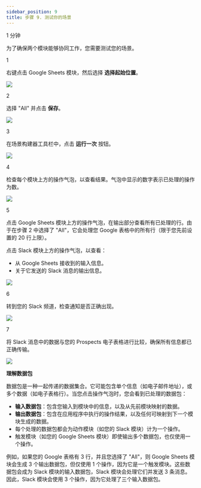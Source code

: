 ```yaml
---
sidebar_position: 9
title: 步骤 9. 测试你的场景
---
```


1 分钟

为了确保两个模块能够协同工作，您需要测试您的场景。

1

右键点击 Google Sheets 模块，然后选择 **选择起始位置**。

![](/img/get-started/image_074_acd3d251.png?format=webp)

2

选择 "All" 并点击 **保存**。

![](/img/get-started/image_007_55a290ed.png?format=webp)

3

在场景构建器工具栏中，点击 **运行一次** 按钮。

![](/img/get-started/image_103_870f05e5.png)

4

检查每个模块上方的操作气泡，以查看结果。气泡中显示的数字表示已处理的操作为数。

![](/img/get-started/image_097_859789c2.png?format=webp)

5

点击 Google Sheets 模块上方的操作气泡，在输出部分查看所有已处理的行。由于在步骤 2 中选择了 "All"，它会处理您 Google 表格中的所有行（限于您先前设置的 20 行上限）。

点击 Slack 模块上方的操作气泡，以查看：

- 从 Google Sheets 接收到的输入信息。
- 关于它发送的 Slack 消息的输出信息。

![](/img/get-started/image_091_0abbb663.png)

6

转到您的 Slack 频道，检查通知是否正确出现。

![](/img/get-started/image_120_f18e783b.png)

7

将 Slack 消息中的数据与您的 Prospects 电子表格进行比较，确保所有信息都已正确传输。

![](/img/get-started/image_062_d4140765.png)

**理解数据包**

数据包是一种一起传递的数据集合。它可能包含单个信息（如电子邮件地址），或多个数据（如电子表格行）。当您点击操作气泡时，您会看到已处理的数据包：

- **输入数据包**：包含您输入到模块中的信息，以及从先前模块映射的数据。
- **输出数据包**：包含在应用程序中执行的操作结果，以及任何可映射到下一个模块生成的数据。
- 每个处理的数据包都会为动作模块（如您的 Slack 模块）计为一个操作。
- 触发模块（如您的 Google Sheets 模块）即使输出多个数据包，也仅使用一个操作。

例如，如果您的 Google 表格有 3 行，并且您选择了 "All"，则 Google Sheets 模块会生成 3 个输出数据包，但仅使用 1 个操作，因为它是一个触发模块。这些数据包会成为 Slack 模块的输入数据包，Slack 模块会处理它们并发送 3 条消息。因此，Slack 模块会使用 3 个操作，因为它处理了三个输入数据包。

